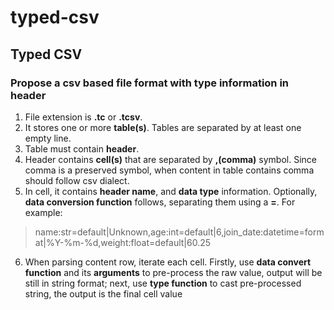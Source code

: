 # typed-csv
## Typed CSV
### Propose a csv based file format with type information in header
1. File extension is **.tc** or **.tcsv**.
2. It stores one or more **table(s)**. Tables are separated by at least one empty line.
3. Table must contain **header**.
4. Header contains **cell(s)** that are separated by **,(comma)** symbol. Since comma is a preserved symbol, when content in table contains comma should follow csv dialect.
5. In cell, it contains **header name**, and **data type** information. Optionally, **data conversion function** follows, separating them using a **=**. For example:
> name:str=default|Unknown,age:int=default|6,join_date:datetime=format|%Y-%m-%d,weight:float=default|60.25
6. When parsing content row, iterate each cell. Firstly, use **data convert function** and its **arguments** to pre-process the raw value, output will be still in string format; next, use **type function** to cast pre-processed string, the output is the final cell value

